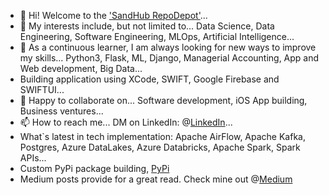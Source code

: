 - 👋 Hi! Welcome to the ['SandHub RepoDepot'](https://github.com/manoritesandeep/)...
- 👀 My interests include, but not limited to... Data Science, Data Engineering, Software Engineering, MLOps, Artificial Intelligence...
- 🌱 As a continuous learner, I am always looking for new ways to improve my skills... Python3, Flask, ML, Django, Managerial Accounting, App and Web development, Big Data...
- Building application using XCode, SWIFT, Google Firebase and SWIFTUI...
- 💞️ Happy to collaborate on... Software development, iOS App building, Business ventures...
- 📫 How to reach me... DM on LinkedIn: @[LinkedIn](www.linkedin.com/in/sandeepsolanki)...
- What`s latest in tech implementation: Apache AirFlow, Apache Kafka, Postgres, Azure DataLakes, Azure Databricks, Apache Spark,  Spark APIs...
- Custom PyPi package building, [PyPi](https://pypi.org/project/distributions-gauussbinom/)
- Medium posts provide for a great read. Check mine out @[Medium](https://medium.com/@manoritesandeep/exploring-the-airbnb-dataset-unveiling-insights-and-trends-e7c6d4618298)
<!---
manoritesandeep/manoritesandeep is a ✨ special ✨ repository because its `README.md` (this file) appears on your GitHub profile.
You can click the Preview link to take a look at your changes.
--->
